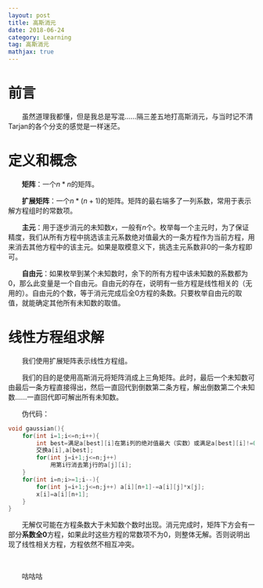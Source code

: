 ```yaml
---
layout: post
title: 高斯消元
date: 2018-06-24
category: Learning
tag: 高斯消元
mathjax: true
---
```

# 前言

　　虽然道理我都懂，但是我总是写混......隔三差五地打高斯消元，与当时记不清Tarjan的各个分支的感觉是一样迷茫。



# 定义和概念

　　**矩阵**：一个$n*n$的矩阵。

　　**扩展矩阵**：一个$n*(n+1)$的矩阵。矩阵的最右端多了一列系数，常用于表示解方程组时的常数项。

　　**主元**：用于逐步消元的未知数$x$，一般有$n$个。枚举每一个主元时，为了保证精度，我们从所有方程中挑选该主元系数绝对值最大的一条方程作为当前方程，用来消去其他方程中的该主元。如果是取模意义下，挑选主元系数非0的一条方程即可。

　　**自由元**：如果枚举到某个未知数时，余下的所有方程中该未知数的系数都为0，那么此变量是一个自由元。自由元的存在，说明有一些方程是线性相关的（无用的）。自由元的个数，等于消元完成后全0方程的条数。只要枚举自由元的取值，就能确定其他所有未知数的取值。



# 线性方程组求解

　　我们使用扩展矩阵表示线性方程组。

　　我们的目的是使用高斯消元将矩阵消成上三角矩阵。此时，最后一个未知数可由最后一条方程直接得出，然后一直回代到倒数第二条方程，解出倒数第二个未知数......一直回代即可解出所有未知数。

　　伪代码：

```c++
void gaussian(){
    for(int i=1;i<=n;i++){
        int best=满足a[best][i]在第i列的绝对值最大（实数）或满足a[best][i]!=0（模意义下）;
        交换a[i],a[best];
        for(int j=i+1;j<=n;j++)
            用第i行消去第j行的a[j][i];
    }
    for(int i=n;i>=1;i--){
        for(int j=i+1;j<=n;j++) a[i][n+1]-=a[i][j]*x[j];
        x[i]=a[i][n+1];
    }
}
```

　　无解仅可能在方程条数大于未知数个数时出现。消元完成时，矩阵下方会有一部分**系数全0**方程，如果此时这些方程的常数项不为0，则整体无解。否则说明出现了线性相关方程，方程依然不相互冲突。

​	

　　<!-- more -->咕咕咕